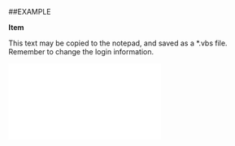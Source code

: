 

##EXAMPLE

**Item**

This text may be copied to the notepad, and saved as a *.vbs file. Remember to change the login information.

![](../../Examples/vbs/SOProjectMembers.Item.vbs.txt)





